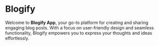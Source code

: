# Blogify
Welcome to **Blogify App**, your go-to platform for creating and sharing engaging blog posts. With a focus on user-friendly design and seamless functionality, Blogify empowers you to express your thoughts and ideas effortlessly.
